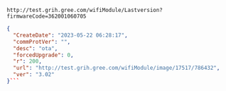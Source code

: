 `http://test.grih.gree.com/wifiModule/Lastversion?firmwareCode=362001060705`

```json
{
  "CreateDate": "2023-05-22 06:28:17",
  "commProtVer": "",
  "desc": "ota",
  "forcedUpgrade": 0,
  "r": 200,
  "url": "http://test.grih.gree.com/wifiModule/image/17517/786432",
  "ver": "3.02"
}```